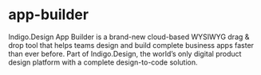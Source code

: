 # app-builder
Indigo.Design App Builder is a brand-new cloud-based WYSIWYG drag &amp; drop tool that helps teams design and build complete business apps faster than ever before. Part of Indigo.Design, the world’s only digital product design platform with a complete design-to-code solution.
